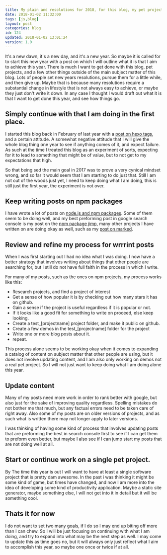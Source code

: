 ```yaml
---
title: My plain and resolutions for 2018, for this blog, my pet projects, and more.
date: 2018-01-02 11:32:00
tags: [js,blog]
layout: post
categories: blog
id: 124
updated: 2018-01-02 13:01:24
version: 1.0
---
```


It's a new dawn, it's a new day, and it's a new year. So maybe it is called for to start this new year with a post on which I will outline what it is that I aim to achieve this year. There is much I want to get done with this blog, pet projects, and a few other things outside of the main subject matter of this blog. Lots of people set new years resolutions, pursue them for a little while, and then give up. Maybe that is because many resolutions require a substantial change in lifestyle that is not always easy to achieve, or maybe they just don't write it down. In any case I thought I would draft out what it is that I want to get done this year, and see how things go.

<!-- more -->

## Simply continue with that I am doing in the first place.

I started this blog back in February of last year with a [post on hexo tags](/2017/02/04/hexo-tags/), and a certain attitude. A somewhat negative attitude that I will give the whole blog thing one year to see if anything comes of it, and expect failure. As such at the time I treated this blog as an experiment of sorts, expecting for it to lead to something that might be of value, but to not get to my expectations that high.

So that being sed the main goal in 2017 was to prove a very cynical mindset wrong, and so far it would seem that I am starting to do just that. Still I am not out of the woods just yet, I need to keep doing what I am doing, this is still just the first year, the experiment is not over.

## Keep writing posts on npm packages

I have wrote a lot of posts on [node.js and npm packages](/categories/node-js/). Some of them seem to be doing well, and my best preforming post in google search console is my post on the [npm package jimp](/2017/04/10/nodejs-jimp/), many other projects I have written on are doing okay as well, such as my [post on marked](/2017/11/19/nodejs-marked/). 

## Review and refine my process for wrrrint posts

When I was first starting out I had no idea what I was doing. I now have a better strategy that involves writing about things that other people are searching for, but I still do not have full faith in the process in which I write.

For many of my posts, such as the ones on npm projects, my process works like this:

* Research projects, and find a project of interest
* Get a sense of how popular it is by checking out how many stars it has on github.
* Gain a sense if the project is useful regardless if it is popular or not.
* If it looks like a good fit for something to write on proceed, else keep looking.
* Create a test\_[projectname] project folder, and make it public on github.
* Create a few demos in the test\_[projectname] folder for the project
* Write one or more blog posts about it.
* repeat.

This process alone seems to be working okay when it comes to expanding a catalog of content on subject matter that other people are using, but it does not involve updating content, and I am also only working on demos not a real pet project. So I will not just want to keep doing what I am doing alone this year.

## Update content

Many of my posts need more work in order to rank better with google, but also just for the sake of improving quality regardless. Spelling mistakes do not bother me that much, but any factual errors need to be taken care of right away. Also some of my posts are on older versions of projects, and as such what is written there may not longer apply to later versions.

I was thinking of having some kind of process that involves updating posts that are preforming the best in search console first to see if I can get them to preform even better, but maybe I also see if I can jump start my posts that are not doing well at all.

## Start or continue work on a single pet project.

By The time this year is out I will want to have at least a single software project that is pretty dam awesome. In the past i was thinking it might be some kind of game, but times have changed, and now I am more into the idea of developing some kind of productivity application. Maybe a static site generator, maybe something else, I will not get into it in detail but it will be something cool.

## Thats it for now

I do not want to set two many goals, if I do so I may end up biting off more than I can chew. So I will be just focusing on continuing with what I am doing, and try to expand into what may be the next step as well. I may come to update this as time goes no, but it will always only just reflect what I aim to accomplish this year, so maybe one once or twice if at all.
